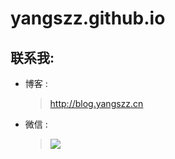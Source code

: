 # yangszz.github.io
## 联系我:
* 博客 : 
  > http://blog.yangszz.cn
* 微信 : 
  >![](http://img.yangszz.cn/logo/weixin)
